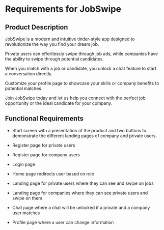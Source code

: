 # Requirements for JobSwipe

## Product Description

JobSwipe is a modern and intuitive tinder-style app designed to revolutionize the way you
find your dream job.

Private users can effortlessly swipe through job ads, while companies have the ability to
swipe through potential candidates.

When you match with a job or candidate, you unlock a chat feature to start a conversation
directly.

Customize your profile page to showcase your skills or company benefits to potential
matches.

Join JobSwipe today and let us help you connect with the perfect job opportunity or the
ideal candidate for your company.

## Functional Requirements

- Start screen with a presentation of the product and two buttons to demonstrate the different landing pages of company and private users.

- Register page for private users
- Register page for company users
- Login page

- Home page redirects user based on role
- Landing page for private users where they can see and swipe on jobs
- Landing page for companies where they can see private users and swipe on them

- Chat page where a chat will be unlocked if a private and a company user matches
- Profile page where a user can change information
